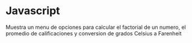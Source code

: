 # Javascript
Muestra un menu de opciones para calcular el factorial de un numero, el promedio de calificaciones y conversion de grados Celsius a Farenheit
